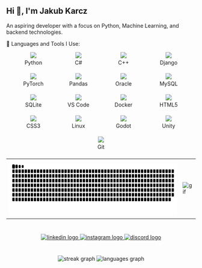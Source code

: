 <h2 align="left">Hi 👋, I'm Jakub Karcz</h2>

<p align="left">An aspiring developer with a focus on Python, Machine Learning, and backend technologies.</p>

<p align="left">🚀 Languages and Tools I Use:</p>

<div align="center">
 <div style="display: flex; flex-wrap: wrap; justify-content: center; gap: 20px;">

  <div style="text-align: center; width: 100px;">
      <img src="https://cdn.jsdelivr.net/gh/devicons/devicon/icons/python/python-original.svg" width="40"/><br>
      <span>Python</span>
    </div>

  <div style="text-align: center; width: 100px;">
      <img src="https://cdn.jsdelivr.net/gh/devicons/devicon/icons/csharp/csharp-original.svg" width="40"/><br>
      <span>C#</span>
    </div>

  <div style="text-align: center; width: 100px;">
      <img src="https://cdn.jsdelivr.net/gh/devicons/devicon/icons/cplusplus/cplusplus-original.svg" width="40"/><br>
      <span>C++</span>
    </div>

  <div style="text-align: center; width: 100px;">
      <img src="https://cdn.jsdelivr.net/gh/devicons/devicon/icons/django/django-plain.svg" width="40"/><br>
      <span>Django</span>
    </div>

  <div style="text-align: center; width: 100px;">
      <img src="https://cdn.simpleicons.org/pytorch/EE4C2C" width="40"/><br>
      <span>PyTorch</span>
    </div>

  <div style="text-align: center; width: 100px;">
      <img src="https://cdn.jsdelivr.net/gh/devicons/devicon/icons/pandas/pandas-original.svg" width="40"/><br>
      <span>Pandas</span>
    </div>

  <div style="text-align: center; width: 100px;">
      <img src="https://cdn.jsdelivr.net/gh/devicons/devicon/icons/oracle/oracle-original.svg" width="40"/><br>
      <span>Oracle</span>
    </div>

  <div style="text-align: center; width: 100px;">
      <img src="https://cdn.simpleicons.org/mysql/4479A1" width="40"/><br>
      <span>MySQL</span>
    </div>

  <div style="text-align: center; width: 100px;">
      <img src="https://cdn.jsdelivr.net/gh/devicons/devicon/icons/sqlite/sqlite-original.svg" width="40"/><br>
      <span>SQLite</span>
    </div>

   <div style="text-align: center; width: 100px;">
      <img src="https://cdn.jsdelivr.net/gh/devicons/devicon/icons/vscode/vscode-original.svg" width="40"/><br>
      <span>VS Code</span>
    </div>

  <div style="text-align: center; width: 100px;">
      <img src="https://cdn.simpleicons.org/docker/2496ED" width="40"/><br>
      <span>Docker</span>
    </div>

   <div style="text-align: center; width: 100px;">
      <img src="https://cdn.jsdelivr.net/gh/devicons/devicon/icons/html5/html5-original.svg" width="40"/><br>
      <span>HTML5</span>
    </div>

  <div style="text-align: center; width: 100px;">
      <img src="https://cdn.jsdelivr.net/gh/devicons/devicon/icons/css3/css3-original.svg" width="40"/><br>
      <span>CSS3</span>
    </div>

   <div style="text-align: center; width: 100px;">
      <img src="https://cdn.jsdelivr.net/gh/devicons/devicon/icons/linux/linux-original.svg" width="40"/><br>
      <span>Linux</span>
    </div>

   <div style="text-align: center; width: 100px;">
      <img src="https://cdn.simpleicons.org/godotengine/478CBF" width="40"/><br>
      <span>Godot</span>
    </div>

  <div style="text-align: center; width: 100px;">
      <img src="https://cdn.simpleicons.org/unity/FFFFFF" width="40"/><br>
      <span>Unity</span>
    </div>

   <div style="text-align: center; width: 100px;">
      <img src="https://cdn.simpleicons.org/git/F05032" width="40"/><br>
      <span>Git</span>
    </div>

  </div>
</div>

###

<table>
  <tr>
    <td>
      <picture>
        <source media="(prefers-color-scheme: dark)" srcset="https://raw.githubusercontent.com/FazKarcz/FazKarcz/output/github-snake-dark.svg" />
        <source media="(prefers-color-scheme: light)" srcset="https://raw.githubusercontent.com/FazKarcz/FazKarcz/output/github-snake.svg" />
        <img alt="github-snake" src="https://raw.githubusercontent.com/FazKarcz/FazKarcz/output/github-snake.svg" height="150" />
      </picture>
    </td>
    <td>
      <img src="https://media3.giphy.com/media/v1.Y2lkPTc5MGI3NjExZDR4M2ZzZDY3Z2s3dm42MTcwN3gwbXB5cGMwMGJsNTM1ZmJ3anJseSZlcD12MV9pbnRlcm5hbF9naWZfYnlfaWQmY3Q9Zw/maNB0qAiRVAty/giphy.gif" alt="gif" height="150" />
    </td>
  </tr>
</table>

###

<br clear="both">

<div align="center">
  <a href="https://www.linkedin.com/in/jakub-karcz-3768a0358/" target="_blank">
    <img src="https://img.shields.io/static/v1?message=LinkedIn&logo=linkedin&label=&color=0077B5&logoColor=white&labelColor=&style=for-the-badge" height="35" alt="linkedin logo"  />
  </a>
  <a href="https://www.instagram.com/red_asuka/" target="_blank">
    <img src="https://img.shields.io/static/v1?message=Instagram&logo=instagram&label=&color=E4405F&logoColor=white&labelColor=&style=for-the-badge" height="35" alt="instagram logo"  />
  </a>
  <a href="https://discordapp.com/users/264785568628473858" target="_blank">
    <img src="https://img.shields.io/static/v1?message=Discord&logo=discord&label=&color=7289DA&logoColor=white&labelColor=&style=for-the-badge" height="35" alt="discord logo"  />
  </a>
</div>

###

<br clear="both">

<div align="center">
  <img src="https://streak-stats.demolab.com?user=FazKarcz&locale=en&mode=daily&theme=dracula&hide_border=false&border_radius=5" height="150" alt="streak graph"  />
  <img src="https://github-readme-stats.vercel.app/api/top-langs?username=FazKarcz&locale=en&hide_title=false&layout=compact&card_width=320&langs_count=5&theme=dracula&hide_border=false" height="150" alt="languages graph"  />
</div>

